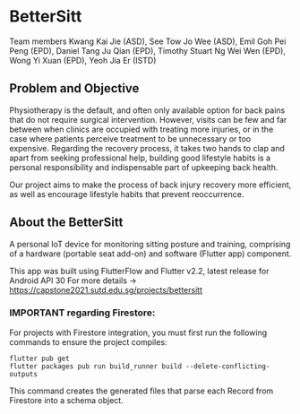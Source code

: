 # BetterSitt
Team members
Kwang Kai Jie (ASD), See Tow Jo Wee (ASD), Emil Goh Pei Peng (EPD), Daniel Tang Ju Qian (EPD), Timothy Stuart Ng Wei Wen (EPD), Wong Yi Xuan (EPD), Yeoh Jia Er (ISTD)


## Problem and Objective
Physiotherapy is the default, and often only available option for back pains that do not require surgical intervention. However, visits can be few and far between when clinics are occupied with treating more injuries, or in the case where patients perceive treatment to be unnecessary or too expensive. Regarding the recovery process, it takes two hands to clap and apart from seeking professional help, building good lifestyle habits is a personal responsibility and indispensable part of upkeeping back health.

Our project aims to make the process of back injury recovery more efficient, as well as encourage lifestyle habits that prevent reoccurrence.


## About the BetterSitt
A personal IoT device for monitoring sitting posture and training, comprising of a hardware (portable seat add-on) and software (Flutter app) component.

This app was built using FlutterFlow and Flutter v2.2, latest release for Android API 30
For more details -> https://capstone2021.sutd.edu.sg/projects/bettersitt


### IMPORTANT regarding Firestore:

For projects with Firestore integration, you must first run the following commands to ensure the project compiles:

```
flutter pub get
flutter packages pub run build_runner build --delete-conflicting-outputs
```

This command creates the generated files that parse each Record from Firestore into a schema object.
